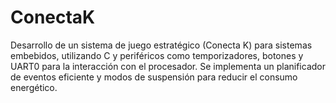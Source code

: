 # ConectaK
Desarrollo de un sistema de juego estratégico (Conecta K) para sistemas embebidos, utilizando C y periféricos como temporizadores, botones y UART0 para la interacción con el procesador. Se implementa un planificador de eventos eficiente y modos de suspensión para reducir el consumo energético. 
